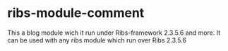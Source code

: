 # ribs-module-comment
This a blog module wich it run under Ribs-framework 2.3.5.6 and more. It can be used with any ribs module which run over Ribs 2.3.5.6

